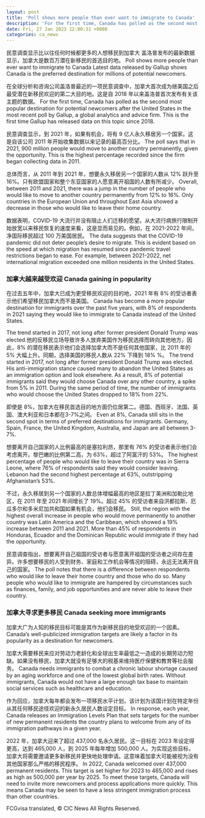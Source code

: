 ```yaml
---
layout: post
title: 'Poll shows more people than ever want to immigrate to Canada'
description: 'For the first time, Canada has polled as the second most popular destination for potential newcomers after the United States in the most recent poll by Gallup, a global analytics and advice firm. This is the first time Gallup has released data on this topic since 2018. The poll says that in 2021, 900 million […]'
date: Fri, 27 Jan 2023 12:00:31 +0000
categories: ca_news
---
```


民意调查显示比以往任何时候都更多的人想移民到加拿大 盖洛普发布的最新数据显示，加拿大是数百万潜在新移民的首选目的地。	Poll shows more people than ever want to immigrate to Canada Latest data released by Gallup shows Canada is the preferred destination for millions of potential newcomers.
	
在全球分析和咨询公司盖洛普最近的一项民意调查中，加拿大首次成为继美国之后最受潜在新移民欢迎的第二大目的地。这是自 2018 年以来盖洛普首次发布有关该主题的数据。	For the first time, Canada has polled as the second most popular destination for potential newcomers after the United States in the most recent poll by Gallup, a global analytics and advice firm. This is the first time Gallup has released data on this topic since 2018.
	
民意调查显示，到 2021 年，如果有机会，将有 9 亿人永久移居另一个国家。这是自该公司 2011 年开始收集数据以来记录的最高百分比。	The poll says that in 2021, 900 million people would move to another country permanently, given the opportunity. This is the highest percentage recorded since the firm began collecting data in 2011.
	
总体而言，从 2011 年到 2021 年，想要永久移居另一个国家的人数从 12% 跃升至 16%。只有欧盟国家和整个东亚国家的人愿意离开祖国的人数有所减少。	Overall, between 2011 and 2021, there was a jump in the number of people who would like to move to another country permanently from 12% to 16%. Only countries in the European Union and throughout East Asia showed a decrease in those who would like to leave their home country.
	
数据表明，COVID-19 大流行并没有阻止人们迁移的愿望。从大流行病旅行限制开始放宽以来移民恢复的速度来看，这是显而易见的。例如，在 2021-2022 年间，净国际移民超过 100 万美国居民。	The data suggests that the COVID-19 pandemic did not deter people’s desire to migrate. This is evident based on the speed at which migration has resumed since pandemic travel restrictions began to ease. For example, between 2021-2022, net international migration exceeded one million residents in the United States.
	
### 加拿大越来越受欢迎	Canada gaining in popularity
	
在过去五年中，加拿大已成为更受移民欢迎的目的地，2021 年有 8% 的受访者表示他们希望移民加拿大而不是美国。	Canada has become a more popular destination for immigrants over the past five years, with 8% of respondents in 2021 saying they would like to immigrate to Canada instead of the United States.
	
The trend started in 2017, not long after former president Donald Trump was elected.他的反移民立场导致许多人放弃美国作为移民选择而转向其他地方。因此，8% 的潜在移民表示他们会选择加拿大而不是任何其他国家，比 2011 年的 5% 大幅上升。同期，选择美国的移民人数从 22% 下降到 18% %。	The trend started in 2017, not long after former president Donald Trump was elected. His anti-immigration stance caused many to abandon the United States as an immigration option and look elsewhere. As a result, 8% of potential immigrants said they would choose Canada over any other country, a spike from 5% in 2011. During the same period of time, the number of immigrants who would choose the United States dropped to 18% from 22%.
	
即使是 8%，加拿大在移民首选目的地方面仍位居第二。德国、西班牙、法国、英国、澳大利亚和日本都在3-7%之间。	Even at 8%, Canada still sits in the second spot in terms of preferred destinations for immigrants. Germany, Spain, France, the United Kingdom, Australia, and Japan are all between 3-7%.
	
想要离开自己国家的人比例最高的是塞拉利昂，那里有 76% 的受访者表示他们会考虑离开。黎巴嫩的比例第二高，为 63%，超过了阿富汗的 53%。	The highest percentage of people who would like to leave their country was in Sierra Leone, where 76% of respondents said they would consider leaving. Lebanon had the second highest percentage at 63%, outstripping Afghanistan’s 53%.
	
不过，永久移居到另一个国家的人数总体增幅最高的地区是拉丁美洲和加勒比地区，在 2011 年至 2021 年间增长了 19%。超过 45% 的受访者来自洪都拉斯、厄瓜多尔和多米尼加共和国如果有机会，他们会移民。	Still, the region with the highest overall increase in people who would move permanently to another country was Latin America and the Caribbean, which showed a 19% increase between 2011 and 2021. More than 45% of respondents in Honduras, Ecuador and the Dominican Republic would immigrate if they had the opportunity.
	
民意调查指出，想要离开自己祖国的受访者与愿意离开祖国的受访者之间存在差异。许多想要移民的人受到财务、家庭和工作机会等情况的阻碍，永远无法离开自己的国家。	The poll notes that there is a difference between respondents who would like to leave their home country and those who do so. Many people who would like to immigrate are hampered by circumstances such as finances, family, and job opportunities and are never able to leave their country.
	
### 加拿大寻求更多移民	Canada seeking more immigrants
	
加拿大广为人知的移民目标可能是其作为新移民目的地受欢迎的一个因素。	Canada’s well-publicized immigration targets are likely a factor in its popularity as a destination for newcomers.
	
加拿大需要移民来应对劳动力老龄化和全球出生率最低之一造成的长期劳动力短缺。如果没有移民，加拿大就没有足够大的税基来维持医疗保健和教育等社会服务。	Canada needs immigrants to combat a chronic labour shortage caused by an aging workforce and one of the lowest global birth rates. Without immigrants, Canada would not have a large enough tax base to maintain social services such as healthcare and education.
	
作为回应，加拿大每年都会发布一项移民水平计划，该计划为该国计划在特定年份从其任何移民途径欢迎的新永久居民人数设定目标。	In response, each year, Canada releases an Immigration Levels Plan that sets targets for the number of new permanent residents the country plans to welcome from any of its immigration pathways in a given year.
	
2022 年，加拿大迎来了超过 437,000 名永久居民。这一目标在 2023 年设定得更高，达到 465,000 人，到 2025 年每年增加 500,000 人。为实现这些目标，加拿大将需要邀请更多新移民并更快地处理申请。这意味着加拿大可能被视为没有其他国家那么严格的移民程序。	In 2022, Canada welcomed over 437,000 permanent residents. This target is set higher for 2023 to 465,000 and rises as high as 500,000 per year by 2025. To meet these targets, Canada will need to invite more newcomers and process applications more quickly. This means Canada may be seen to have a less stringent immigration process than other countries.
	

FCGvisa translated, © CIC News All Rights Reserved.
